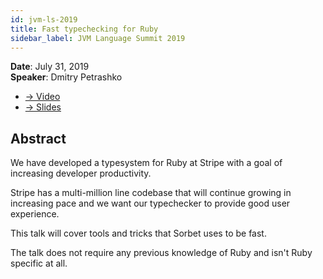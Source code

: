 ```yaml
---
id: jvm-ls-2019
title: Fast typechecking for Ruby
sidebar_label: JVM Language Summit 2019
---
```


**Date**: July 31, 2019\
**Speaker**: Dmitry Petrashko

- [→ Video](https://www.youtube.com/watch?v=Gdx6by6tcvw)
- [→ Slides](https://sorbet.run/talks/JVMLS2019/#/)

## Abstract

We have developed a typesystem for Ruby at Stripe with a goal of increasing developer productivity.

Stripe has a multi-million line codebase that will continue growing in increasing pace and we want our typechecker to provide good user experience.

This talk will cover tools and tricks that Sorbet uses to be fast.

The talk does not require any previous knowledge of Ruby and isn't Ruby specific at all.
